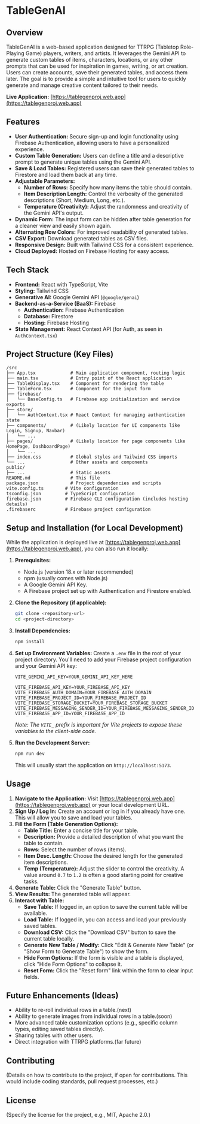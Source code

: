 # TableGenAI

## Overview

TableGenAI is a web-based application designed for TTRPG (Tabletop Role-Playing Game) players, writers, and artists. It leverages the Gemini API to generate custom tables of items, characters, locations, or any other prompts that can be used for inspiration in games, writing, or art creation. Users can create accounts, save their generated tables, and access them later. The goal is to provide a simple and intuitive tool for users to quickly generate and manage creative content tailored to their needs.

**Live Application:** [https://tablegenproj.web.app](https://tablegenproj.web.app)

## Features

*   **User Authentication:** Secure sign-up and login functionality using Firebase Authentication, allowing users to have a personalized experience.
*   **Custom Table Generation:** Users can define a title and a descriptive prompt to generate unique tables using the Gemini API.
*   **Save & Load Tables:** Registered users can save their generated tables to Firestore and load them back at any time.
*   **Adjustable Parameters:**
    *   **Number of Rows:** Specify how many items the table should contain.
    *   **Item Description Length:** Control the verbosity of the generated descriptions (Short, Medium, Long, etc.).
    *   **Temperature (Creativity):** Adjust the randomness and creativity of the Gemini API's output.
*   **Dynamic Form:** The input form can be hidden after table generation for a cleaner view and easily shown again.
*   **Alternating Row Colors:** For improved readability of generated tables.
*   **CSV Export:** Download generated tables as CSV files.
*   **Responsive Design:** Built with Tailwind CSS for a consistent experience.
*   **Cloud Deployed:** Hosted on Firebase Hosting for easy access.

## Tech Stack

*   **Frontend:** React with TypeScript, Vite
*   **Styling:** Tailwind CSS
*   **Generative AI:** Google Gemini API (`@google/genai`)
*   **Backend-as-a-Service (BaaS):** Firebase
    *   **Authentication:** Firebase Authentication
    *   **Database:** Firestore
    *   **Hosting:** Firebase Hosting
*   **State Management:** React Context API (for Auth, as seen in `AuthContext.tsx`)

## Project Structure (Key Files)

```
/src
├── App.tsx             # Main application component, routing logic
├── main.tsx            # Entry point of the React application
├── TableDisplay.tsx    # Component for rendering the table
├── TableForm.tsx       # Component for the input form
├── firebase/
│   └── BaseConfig.ts   # Firebase app initialization and service exports
├── store/
│   └── AuthContext.tsx # React Context for managing authentication state
├── components/         # (Likely location for UI components like Login, Signup, Navbar)
│   └── ...
├── pages/              # (Likely location for page components like HomePage, DashboardPage)
│   └── ...
├── index.css           # Global styles and Tailwind CSS imports
└── ...                 # Other assets and components
public/
├── ...                 # Static assets
README.md               # This file
package.json            # Project dependencies and scripts
vite.config.ts        # Vite configuration
tsconfig.json         # TypeScript configuration
firebase.json         # Firebase CLI configuration (includes hosting details)
.firebaserc           # Firebase project configuration
```

## Setup and Installation (for Local Development)

While the application is deployed live at [https://tablegenproj.web.app](https://tablegenproj.web.app), you can also run it locally:

1.  **Prerequisites:**
    *   Node.js (version 18.x or later recommended)
    *   npm (usually comes with Node.js)
    *   A Google Gemini API Key.
    *   A Firebase project set up with Authentication and Firestore enabled.

2.  **Clone the Repository (if applicable):**
    ```bash
    git clone <repository-url>
    cd <project-directory>
    ```

3.  **Install Dependencies:**
    ```bash
    npm install
    ```

4.  **Set up Environment Variables:**
    Create a `.env` file in the root of your project directory. You'll need to add your Firebase project configuration and your Gemini API key:
    ```env
    VITE_GEMINI_API_KEY=YOUR_GEMINI_API_KEY_HERE

    VITE_FIREBASE_API_KEY=YOUR_FIREBASE_API_KEY
    VITE_FIREBASE_AUTH_DOMAIN=YOUR_FIREBASE_AUTH_DOMAIN
    VITE_FIREBASE_PROJECT_ID=YOUR_FIREBASE_PROJECT_ID
    VITE_FIREBASE_STORAGE_BUCKET=YOUR_FIREBASE_STORAGE_BUCKET
    VITE_FIREBASE_MESSAGING_SENDER_ID=YOUR_FIREBASE_MESSAGING_SENDER_ID
    VITE_FIREBASE_APP_ID=YOUR_FIREBASE_APP_ID
    ```
    *Note: The `VITE_` prefix is important for Vite projects to expose these variables to the client-side code.*

5.  **Run the Development Server:**
    ```bash
    npm run dev
    ```
    This will usually start the application on `http://localhost:5173`.

## Usage

1.  **Navigate to the Application:** Visit [https://tablegenproj.web.app](https://tablegenproj.web.app) or your local development URL.
2.  **Sign Up / Log In:** Create an account or log in if you already have one. This will allow you to save and load your tables.
3.  **Fill the Form (Table Generation Options):**
    *   **Table Title:** Enter a concise title for your table.
    *   **Description:** Provide a detailed description of what you want the table to contain.
    *   **Rows:** Select the number of rows (items).
    *   **Item Desc. Length:** Choose the desired length for the generated item descriptions.
    *   **Temp (Temperature):** Adjust the slider to control the creativity. A value around `0.7` to `1.2` is often a good starting point for creative tasks.
4.  **Generate Table:** Click the "Generate Table" button.
5.  **View Results:** The generated table will appear.
6.  **Interact with Table:**
    *   **Save Table:** If logged in, an option to save the current table will be available.
    *   **Load Table:** If logged in, you can access and load your previously saved tables.
    *   **Download CSV:** Click the "Download CSV" button to save the current table locally.
    *   **Generate New Table / Modify:** Click "Edit & Generate New Table" (or "Show Form to Generate Table") to show the form.
    *   **Hide Form Options:** If the form is visible and a table is displayed, click "Hide Form Options" to collapse it.
    *   **Reset Form:** Click the "Reset form" link within the form to clear input fields.

## Future Enhancements (Ideas)

*   Ability to re-roll individual rows in a table.(next)
*   Ability to generate images from individual rows in a table.(soon)
*   More advanced table customization options (e.g., specific column types, editing saved tables directly).
*   Sharing tables with other users.
*   Direct integration with TTRPG platforms.(far future)

## Contributing

(Details on how to contribute to the project, if open for contributions. This would include coding standards, pull request processes, etc.)

## License

(Specify the license for the project, e.g., MIT, Apache 2.0.)
